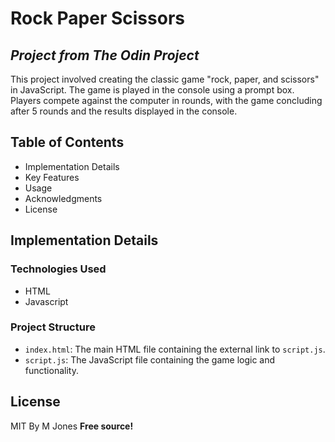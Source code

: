 # Rock Paper Scissors

## _Project from The Odin Project_

This project involved creating the classic game "rock, paper, and scissors" in JavaScript. The game is played in the console using a prompt box. Players compete against the computer in rounds, with the game concluding after 5 rounds and the results displayed in the console.

## Table of Contents

- Implementation Details
- Key Features
- Usage
- Acknowledgments
- License

## Implementation Details

### Technologies Used

- HTML
- Javascript

### Project Structure

- `index.html`: The main HTML file containing the external link to `script.js`.
- `script.js`: The JavaScript file containing the game logic and functionality.

## License

MIT
By M Jones
**Free source!**
